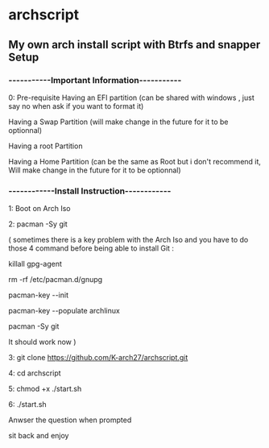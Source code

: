 # archscript
## My own arch install script with Btrfs and snapper Setup

### -----------Important Information-----------

0: Pre-requisite
Having an EFI partition (can be shared with windows , just say no when ask if you want to format it)

Having a Swap Partition (will make change in the future for it to be optionnal)

Having a root Partition 

Having a Home Partition (can be the same as Root but i don't recommend it, Will make change in the future for it to be optionnal)

### ------------Install Instruction------------

1: Boot on Arch Iso

2: pacman -Sy git 

( sometimes there is a key problem with the Arch Iso and you have to do those 4 command before being able to install Git : 

killall gpg-agent

rm -rf /etc/pacman.d/gnupg

pacman-key --init

pacman-key --populate archlinux

pacman -Sy git

It should work now )

3: git clone https://github.com/K-arch27/archscript.git

4: cd archscript

5: chmod +x ./start.sh

6: ./start.sh

Anwser the question when prompted

sit back and enjoy
